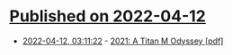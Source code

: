 # [Published on 2022-04-12](index.md)

* [2022-04-12, 03:11:22](https://news.ycombinator.com/item?id=30998159) - [2021: A Titan M Odyssey [pdf]](https://i.blackhat.com/EU-21/Wednesday/EU-21-Rossi-Bellom-2021_A_Titan_M_Odyssey-wp.pdf)

